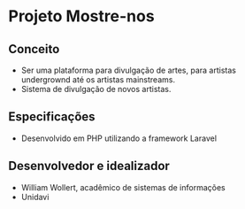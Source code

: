 # Projeto Mostre-nos

## Conceito

- Ser uma plataforma para divulgação de artes, para artistas undergrownd até os artistas mainstreams.
- Sistema de divulgação de novos artistas.

## Especificações

- Desenvolvido em PHP utilizando a framework Laravel

## Desenvolvedor e idealizador

- William Wollert, acadêmico de sistemas de informações
- Unidavi
